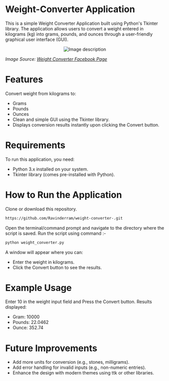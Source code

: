 # Weight-Converter Application
This is a simple Weight Converter Application built using Python's Tkinter library. The application allows users to convert a weight entered in kilograms (kg) into grams, pounds, and ounces through a user-friendly graphical user interface (GUI).<br />
<p align="center">
  <img src="https://github.com/user-attachments/assets/9ff0cbe4-7917-43e6-8f2e-1f995b22dd0f" alt="Image description" />
</p>

*Image Source: [Weight Converter Facebook Page](https://www.facebook.com/weightconverter/)*
# Features
Convert weight from kilograms to:
- Grams
- Pounds
- Ounces
- Clean and simple GUI using the Tkinter library.
- Displays conversion results instantly upon clicking the Convert button.

# Requirements
To run this application, you need:

- Python 3.x installed on your system.
- Tkinter library (comes pre-installed with Python).

# How to Run the Application
Clone or download this repository.<br />
```bash
https://github.com/Ravinderram/weight-converter-.git
```
Open the terminal/command prompt and navigate to the directory where the script is saved.
Run the script using command :-
```bash
python weight_converter.py
```
A window will appear where you can:
- Enter the weight in kilograms.
- Click the Convert button to see the results.

# Example Usage
Enter 10 in the weight input field and
Press the Convert button.
Results displayed:<br />
- Gram: 10000
- Pounds: 22.0462
- Ounce: 352.74


# Future Improvements
- Add more units for conversion (e.g., stones, milligrams).
- Add error handling for invalid inputs (e.g., non-numeric entries).
- Enhance the design with modern themes using ttk or other libraries.
